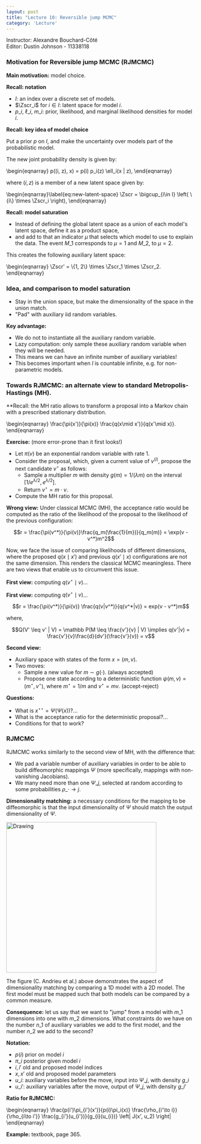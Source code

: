 ```yaml
---
layout: post
title: "Lecture 10: Reversible jump MCMC"
category: 'Lecture'
---
```

Instructor: Alexandre Bouchard-C&ocirc;t&eacute;   
Editor: Dustin Johnson - 11338118

### Motivation for Reversible jump MCMC (RJMCMC)

**Main motivation:** model choice. 

**Recall: notation**

- $I$: an index over a discrete set of models.
- $\Zscr_i$ for $i\in I$: latent space for model $i$.
- $p\_i$, $\ell\_i$, $m\_i$: prior, likelihood, and marginal likelihood densities for model $i$.

**Recall: key idea of model choice**

Put a prior $p$ on $I$, and make the uncertainty over models part of the probabilistic model.

The new joint probability density is given by:

\\begin{eqnarray}
p((i, z), x) = p(i) p\_i(z) \ell\_i(x | z),
\\end{eqnarray}

where $(i, z)$ is a member of a new latent space given by:

\\begin{eqnarray}\label{eq:new-latent-space}
\Zscr = \bigcup\_{i\in I} \left( \\{i\\} \times \Zscr\_i \right),
\\end{eqnarray}

**Recall: model saturation**

- Instead of defining the global latent space as a union of each model's latent space, define it as a product space,
- and add to that an indicator $\mu$ that selects which model to use to explain the data. The event $M\_1$ corresponds to $\mu = 1$ and $M\_2$, to $\mu = 2$. 

This creates the following auxiliary latent space:

\\begin{eqnarray}
\Zscr' = \\{1, 2\\} \times \Zscr\_1 \times \Zscr\_2.
\\end{eqnarray}

### Idea, and comparison to model saturation

- Stay in the union space, but make the dimensionality of the space in the union match.
- "Pad" with auxiliary iid random variables.

**Key advantage:** 

- We do not to instantiate all the auxiliary random variable.
- Lazy computation: only sample these auxiliary random variable when they will be needed.
- This means we can have an infinite number of auxiliary variables!
- This becomes important when $I$ is countable infinite, e.g. for non-parametric models.

### Towards RJMCMC: an alternate view to standard Metropolis-Hastings (MH).

**Recall: the MH ratio allows to transform a proposal into a Markov chain with a prescribed stationary distribution.

\\begin{eqnarray}
\frac{\pi(x')}{\pi(x)} \frac{q(x\mid x')}{q(x'\mid x)}.
\\end{eqnarray}

**Exercise:** (more error-prone than it first looks!) 

- Let $\pi(v)$ be an exponential random variable with rate 1. 
- Consider the proposal, which, given a current value of $v^{(i)}$, propose the next candidate $v^\star$ as follows:
   - Sample a multiplier $m$ with density $g(m) = 1/(\lambda m)$ on the interval $[1/e^{\lambda/2}, e^{\lambda/2}]$.
   - Return $v^\star = m \cdot v$.
- Compute the MH ratio for this proposal.

**Wrong view:** Under classical MCMC (MH), the acceptance ratio would be computed as the ratio of the likelihood of the proposal to the likelihood of the previous configuration:

$$r = \frac{\pi(v^*)}{\pi(v)}\frac{q_m(\frac{1}{m})}{q_m(m)} = \exp(v - v^*)m^2$$

Now, we face the issue of comparing likelihoods of different dimensions, where the proposed $q(x\mid x')$ and previous $q(x'\mid x)$ configurations are not the same dimension. This renders the classical MCMC meaningless. There are two views that enable us to circumvent this issue.

**First view:** computing $q(v^\star\mid v)$...

**First view:** computing $q(v^\star\mid v)$...

$$r = \frac{\pi(v^*)}{\pi(v)} \frac{q(v|v^*)}{q(v^*|v)} = exp(v - v^*)m$$

where, 

$$Q(V' \leq v' | V) = \mathbb P(M \leq \frac{v'}{v} | V) \implies q(v'|v) = \frac{v'}{v}\frac{d}{dv'}(\frac{v'}{v}) = v$$

**Second view:**

- Auxiliary space with states of the form $x = (m, v)$.
- Two moves:
   - Sample a new value for $m \sim g(\cdot)$. (always accepted)
   - Propose one state according to a deterministic function $\psi(m, v) = (m^\star, v^\star)$, where $m^\star = 1/m$ and $v^\star = mv$. (accept-reject)
   
**Questions:** 

- What is $x^{\star\star} = \Psi(\Psi(x))$?...
- What is the acceptance ratio for the deterministic proposal?...
- Conditions for that to work?

### RJMCMC

RJMCMC works similarly to the second view of MH, with the difference that:

- We pad a variable number of auxiliary variables in order to be able to build diffeomorphic mappings $\Psi$ (more specifically, mappings with non-vanishing Jacobians).
- We many need more than one $\Psi\_j$, selected at random according to some probabilities $\rho\_{\cdot\to j}$.

**Dimensionality matching:** a necessary conditions for the mapping to be diffeomorphic is that the input dimensionality of $\Psi$ should match the output dimensionality of $\Psi$.

<img src="{{ site.url }}/images/dim_matching.png" alt="Drawing" style="width: 400px; float: center"/>

The figure (C. Andrieu et al.) above demonstrates the aspect of dimensionality matching by comparing a 1D model with a 2D model. The first model must be mapped such that both models can be compared by a common measure. 

**Consequence:** let us say that we want to "jump" from a model with $m\_1$ dimensions into one with $m\_2$ dimensions. What constraints do we have on the number $n\_1$ of auxiliary variables we add to the first model, and the number $n\_2$ we add to the second? 

**Notation:** 

- $p(i)$ prior on model $i$
- $\pi\_i$ posterior given model $i$
- $i,i'$ old and proposed model indices
- $x, x'$ old and proposed model parameters
- $u\_i$: auxiliary variables before the move, input into $\Psi\_j$, with density $g\_i$
- $u\_{i'}$: auxiliary variables after the move, output of $\Psi\_j$, with density $g\_{i'}$

**Ratio for RJMCMC:**

\\begin{eqnarray}
\frac{p(i')\pi\_{i'}(x')}{p(i)\pi\_i(x)} \frac{\rho\_{i'\to i}}{\rho\_{i\to i'}} \frac{g\_{i'}(u\_{i'})}{g\_{i}(u\_{i})} \left| J(x', u\_2) \right|
\\end{eqnarray}

**Example:** textbook, page 365.

